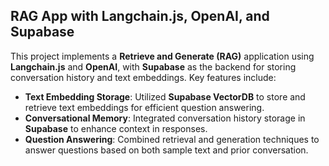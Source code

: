## RAG App with Langchain.js, OpenAI, and Supabase

This project implements a **Retrieve and Generate (RAG)** application using **Langchain.js** and **OpenAI**, with **Supabase** as the backend for storing conversation history and text embeddings. Key features include:

- **Text Embedding Storage**: Utilized **Supabase VectorDB** to store and retrieve text embeddings for efficient question answering.
- **Conversational Memory**: Integrated conversation history storage in **Supabase** to enhance context in responses.
- **Question Answering**: Combined retrieval and generation techniques to answer questions based on both sample text and prior conversation.

